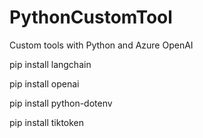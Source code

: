 # PythonCustomTool
Custom tools with Python and Azure OpenAI


pip install langchain

pip install openai

pip install python-dotenv


pip install tiktoken

